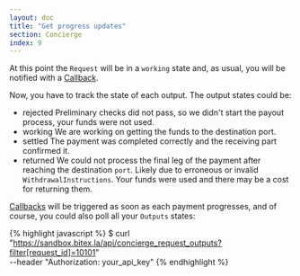 ```yaml
---
layout: doc
title: "Get progress updates"
section: Concierge
index: 9
---
```


At this point the `Request` will be in a `working` state and, as usual, you will be notified with a [Callback](https://developers.bitex.la/?version=latest#fbe8a54d-6785-4e9f-bc4d-f6cfe9e10f6a).

Now, you have to track the state of each output. The output states could be:

  - <span class="badge badge-warning"> rejected </span>
    Preliminary checks did not pass, so we didn't start the payout process,
    your funds were not used.
  - <span class="badge badge-primary">working</span>
    We are working on getting the funds to the destination port.
  - <span class="badge badge-success">settled</span>
    The payment was completed correctly and the receiving part confirmed it.
  - <span class="badge badge-danger">returned</span>
    We could not process the final leg of the payment after reaching the
    destination `port`.
    Likely due to erroneous or invalid `WithdrawalInstructions`.
    Your funds were used and there may be a cost for returning them.

[Callbacks](https://developers.bitex.la/?version=latest#fbe8a54d-6785-4e9f-bc4d-f6cfe9e10f6a) will be triggered as soon as each payment progresses, and of course, you could also poll all your `Outputs` states:

{% highlight javascript %}
$ curl "https://sandbox.bitex.la/api/concierge_request_outputs?filter[request_id]=10101" \
  --header "Authorization: your_api_key"
{% endhighlight %}

